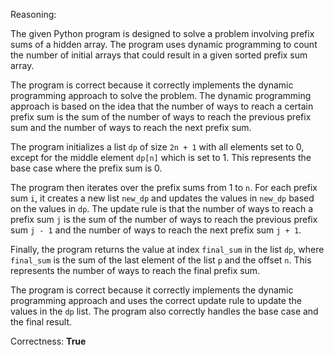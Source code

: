 Reasoning: 

The given Python program is designed to solve a problem involving prefix sums of a hidden array. The program uses dynamic programming to count the number of initial arrays that could result in a given sorted prefix sum array.

The program is correct because it correctly implements the dynamic programming approach to solve the problem. The dynamic programming approach is based on the idea that the number of ways to reach a certain prefix sum is the sum of the number of ways to reach the previous prefix sum and the number of ways to reach the next prefix sum.

The program initializes a list `dp` of size `2n + 1` with all elements set to 0, except for the middle element `dp[n]` which is set to 1. This represents the base case where the prefix sum is 0.

The program then iterates over the prefix sums from 1 to `n`. For each prefix sum `i`, it creates a new list `new_dp` and updates the values in `new_dp` based on the values in `dp`. The update rule is that the number of ways to reach a prefix sum `j` is the sum of the number of ways to reach the previous prefix sum `j - 1` and the number of ways to reach the next prefix sum `j + 1`.

Finally, the program returns the value at index `final_sum` in the list `dp`, where `final_sum` is the sum of the last element of the list `p` and the offset `n`. This represents the number of ways to reach the final prefix sum.

The program is correct because it correctly implements the dynamic programming approach and uses the correct update rule to update the values in the `dp` list. The program also correctly handles the base case and the final result.

Correctness: **True**